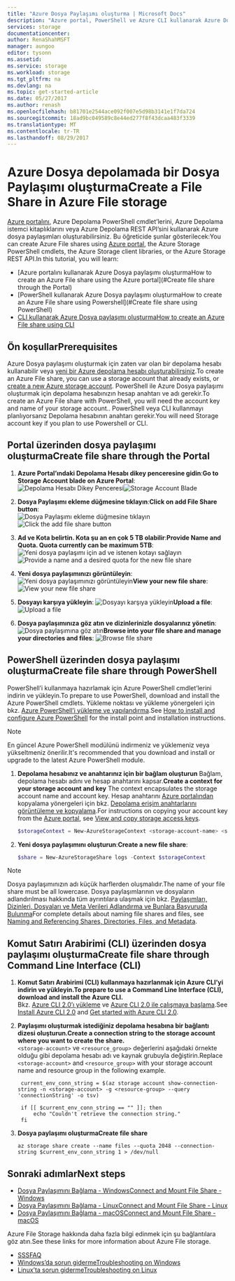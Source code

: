 ```yaml
---
title: "Azure Dosya Paylaşımı oluşturma | Microsoft Docs"
description: "Azure portal, PowerShell ve Azure CLI kullanarak Azure Dosya depolamada bir Azure dosya paylaşımı nasıl oluşturulur?"
services: storage
documentationcenter: 
author: RenaShahMSFT
manager: aungoo
editor: tysonn
ms.assetid: 
ms.service: storage
ms.workload: storage
ms.tgt_pltfrm: na
ms.devlang: na
ms.topic: get-started-article
ms.date: 05/27/2017
ms.author: renash
ms.openlocfilehash: b81701e2544ace092f007e5d98b3141e1f7da724
ms.sourcegitcommit: 18ad9bc049589c8e44ed277f8f43dcaa483f3339
ms.translationtype: MT
ms.contentlocale: tr-TR
ms.lasthandoff: 08/29/2017
---
```

# <a name="create-a-file-share-in-azure-file-storage"></a><span data-ttu-id="a6b9b-103">Azure Dosya depolamada bir Dosya Paylaşımı oluşturma</span><span class="sxs-lookup"><span data-stu-id="a6b9b-103">Create a File Share in Azure File storage</span></span>
<span data-ttu-id="a6b9b-104">[Azure portalını](https://portal.azure.com/), Azure Depolama PowerShell cmdlet’lerini, Azure Depolama istemci kitaplıklarını veya Azure Depolama REST API’sini kullanarak Azure dosya paylaşımları oluşturabilirsiniz. Bu öğreticide şunlar gösterilecek:</span><span class="sxs-lookup"><span data-stu-id="a6b9b-104">You can create Azure File shares using [Azure portal](https://portal.azure.com/), the Azure Storage PowerShell cmdlets, the Azure Storage client libraries, or the Azure Storage REST API.In this tutorial, you will learn:</span></span>
* [<span data-ttu-id="a6b9b-105">Azure portalını kullanarak Azure Dosya paylaşımı oluşturma</span><span class="sxs-lookup"><span data-stu-id="a6b9b-105">How to create an Azure File share using the Azure portal</span></span>](#Create file share through the Portal)
* [<span data-ttu-id="a6b9b-106">PowerShell kullanarak Azure Dosya paylaşımı oluşturma</span><span class="sxs-lookup"><span data-stu-id="a6b9b-106">How to create an Azure File share using Powershell</span></span>](#Create file share using PowerShell)
* [<span data-ttu-id="a6b9b-107">CLI kullanarak Azure Dosya paylaşımı oluşturma</span><span class="sxs-lookup"><span data-stu-id="a6b9b-107">How to create an Azure File share using CLI</span></span>](#create-file-share-using-command-line-interface-cli)

## <a name="prerequisites"></a><span data-ttu-id="a6b9b-108">Ön koşullar</span><span class="sxs-lookup"><span data-stu-id="a6b9b-108">Prerequisites</span></span>
<span data-ttu-id="a6b9b-109">Azure Dosya paylaşımı oluşturmak için zaten var olan bir depolama hesabı kullanabilir veya [yeni bir Azure depolama hesabı oluşturabilirsiniz](../common/storage-create-storage-account.md?toc=%2fazure%2fstorage%2ffiles%2ftoc.json).</span><span class="sxs-lookup"><span data-stu-id="a6b9b-109">To create an Azure File share, you can use a storage account that already exists, or [create a new Azure storage account](../common/storage-create-storage-account.md?toc=%2fazure%2fstorage%2ffiles%2ftoc.json).</span></span> <span data-ttu-id="a6b9b-110">PowerShell ile Azure Dosya paylaşımı oluşturmak için depolama hesabınızın hesap anahtarı ve adı gerekir.</span><span class="sxs-lookup"><span data-stu-id="a6b9b-110">To create an Azure File share with PowerShell, you will need the account key and name of your storage account..</span></span> <span data-ttu-id="a6b9b-111">PowerShell veya CLI kullanmayı planlıyorsanız Depolama hesabının anahtarı gerekir.</span><span class="sxs-lookup"><span data-stu-id="a6b9b-111">You will need Storage account key if you plan to use Powershell or CLI.</span></span>

## <a name="create-file-share-through-the-portal"></a><span data-ttu-id="a6b9b-112">Portal üzerinden dosya paylaşımı oluşturma</span><span class="sxs-lookup"><span data-stu-id="a6b9b-112">Create file share through the Portal</span></span>
1. <span data-ttu-id="a6b9b-113">**Azure Portal’ındaki Depolama Hesabı dikey penceresine gidin**:</span><span class="sxs-lookup"><span data-stu-id="a6b9b-113">**Go to Storage Account blade on Azure Portal**:</span></span>    
    <span data-ttu-id="a6b9b-114">![Depolama Hesabı Dikey Penceresi](./media/storage-how-to-create-file-share/create-file-share-portal1.png)</span><span class="sxs-lookup"><span data-stu-id="a6b9b-114">![Storage Account Blade](./media/storage-how-to-create-file-share/create-file-share-portal1.png)</span></span>

2. <span data-ttu-id="a6b9b-115">**Dosya Paylaşımı ekleme düğmesine tıklayın**:</span><span class="sxs-lookup"><span data-stu-id="a6b9b-115">**Click on add File Share button**:</span></span>    
    <span data-ttu-id="a6b9b-116">![Dosya Paylaşımı ekleme düğmesine tıklayın](./media/storage-how-to-create-file-share/create-file-share-portal2.png)</span><span class="sxs-lookup"><span data-stu-id="a6b9b-116">![Click the add file share button](./media/storage-how-to-create-file-share/create-file-share-portal2.png)</span></span>

3. <span data-ttu-id="a6b9b-117">**Ad ve Kota belirtin. Kota şu an en çok 5 TB olabilir**:</span><span class="sxs-lookup"><span data-stu-id="a6b9b-117">**Provide Name and Quota. Quota currently can be maximum 5TB**:</span></span>    
    <span data-ttu-id="a6b9b-118">![Yeni dosya paylaşımı için ad ve istenen kotayı sağlayın](./media/storage-how-to-create-file-share/create-file-share-portal3.png)</span><span class="sxs-lookup"><span data-stu-id="a6b9b-118">![Provide a name and a desired quota for the new file share](./media/storage-how-to-create-file-share/create-file-share-portal3.png)</span></span>

4. <span data-ttu-id="a6b9b-119">**Yeni dosya paylaşımınızı görüntüleyin**: ![Yeni dosya paylaşımınızı görüntüleyin](./media/storage-how-to-create-file-share/create-file-share-portal4.png)</span><span class="sxs-lookup"><span data-stu-id="a6b9b-119">**View your new file share**:  ![View your new file share](./media/storage-how-to-create-file-share/create-file-share-portal4.png)</span></span>

5. <span data-ttu-id="a6b9b-120">**Dosyayı karşıya yükleyin**: ![Dosyayı karşıya yükleyin](./media/storage-how-to-create-file-share/create-file-share-portal5.png)</span><span class="sxs-lookup"><span data-stu-id="a6b9b-120">**Upload a file**:  ![Upload a file](./media/storage-how-to-create-file-share/create-file-share-portal5.png)</span></span>

6. <span data-ttu-id="a6b9b-121">**Dosya paylaşımınıza göz atın ve dizinlerinizle dosyalarınız yönetin**: ![Dosya paylaşımına göz atın](./media/storage-how-to-create-file-share/create-file-share-portal6.png)</span><span class="sxs-lookup"><span data-stu-id="a6b9b-121">**Browse into your file share and manage your directories and files**:  ![Browse file share](./media/storage-how-to-create-file-share/create-file-share-portal6.png)</span></span>


## <a name="create-file-share-through-powershell"></a><span data-ttu-id="a6b9b-122">PowerShell üzerinden dosya paylaşımı oluşturma</span><span class="sxs-lookup"><span data-stu-id="a6b9b-122">Create file share through PowerShell</span></span>
<span data-ttu-id="a6b9b-123">PowerShell’i kullanmaya hazırlamak için Azure PowerShell cmdlet’lerini indirin ve yükleyin.</span><span class="sxs-lookup"><span data-stu-id="a6b9b-123">To prepare to use PowerShell, download and install the Azure PowerShell cmdlets.</span></span> <span data-ttu-id="a6b9b-124">Yükleme noktası ve yükleme yönergeleri için bkz. [Azure PowerShell’i yükleme ve yapılandırma](https://azure.microsoft.com/documentation/articles/powershell-install-configure/).</span><span class="sxs-lookup"><span data-stu-id="a6b9b-124">See [How to install and configure Azure PowerShell](https://azure.microsoft.com/documentation/articles/powershell-install-configure/) for the install point and installation instructions.</span></span>

> [!Note]  
> <span data-ttu-id="a6b9b-125">En güncel Azure PowerShell modülünü indirmeniz ve yüklemeniz veya yükseltmeniz önerilir.</span><span class="sxs-lookup"><span data-stu-id="a6b9b-125">It's recommended that you download and install or upgrade to the latest Azure PowerShell module.</span></span>

1. <span data-ttu-id="a6b9b-126">**Depolama hesabınız ve anahtarınız için bir bağlam oluşturun** Bağlam, depolama hesabı adını ve hesap anahtarını kapsar.</span><span class="sxs-lookup"><span data-stu-id="a6b9b-126">**Create a context for your storage account and key** The context encapsulates the storage account name and account key.</span></span> <span data-ttu-id="a6b9b-127">Hesap anahtarını [Azure portalından](https://portal.azure.com/) kopyalama yönergeleri için bkz. [Depolama erişim anahtarlarını görüntüleme ve kopyalama](../common/storage-create-storage-account.md?toc=%2fazure%2fstorage%2ffiles%2ftoc.json#view-and-copy-storage-access-keys).</span><span class="sxs-lookup"><span data-stu-id="a6b9b-127">For instructions on copying your account key from the [Azure portal](https://portal.azure.com/), see [View and copy storage access keys](../common/storage-create-storage-account.md?toc=%2fazure%2fstorage%2ffiles%2ftoc.json#view-and-copy-storage-access-keys).</span></span>

    ```powershell
    $storageContext = New-AzureStorageContext <storage-account-name> <storage-account-key>
    ```
    
2. <span data-ttu-id="a6b9b-128">**Yeni dosya paylaşımını oluşturun**:</span><span class="sxs-lookup"><span data-stu-id="a6b9b-128">**Create a new file share**:</span></span>    
    
    ```powershell
    $share = New-AzureStorageShare logs -Context $storageContext
    ```

> [!Note]  
> <span data-ttu-id="a6b9b-129">Dosya paylaşımınızın adı küçük harflerden oluşmalıdır.</span><span class="sxs-lookup"><span data-stu-id="a6b9b-129">The name of your file share must be all lowercase.</span></span> <span data-ttu-id="a6b9b-130">Dosya paylaşımlarının ve dosyaların adlandırılması hakkında tüm ayrıntılara ulaşmak için bkz. [Paylaşımları, Dizinleri, Dosyaları ve Meta Verileri Adlandırma ve Bunlara Başvuruda Bulunma](https://msdn.microsoft.com/library/azure/dn167011.aspx)</span><span class="sxs-lookup"><span data-stu-id="a6b9b-130">For complete details about naming file shares and files, see [Naming and Referencing Shares, Directories, Files, and Metadata](https://msdn.microsoft.com/library/azure/dn167011.aspx).</span></span>

## <a name="create-file-share-through-command-line-interface-cli"></a><span data-ttu-id="a6b9b-131">Komut Satırı Arabirimi (CLI) üzerinden dosya paylaşımı oluşturma</span><span class="sxs-lookup"><span data-stu-id="a6b9b-131">Create file share through Command Line Interface (CLI)</span></span>
1. <span data-ttu-id="a6b9b-132">**Komut Satırı Arabirimi (CLI) kullanmaya hazırlanmak için Azure CLI’yi indirin ve yükleyin.**</span><span class="sxs-lookup"><span data-stu-id="a6b9b-132">**To prepare to use a Command Line Interface (CLI), download and install the Azure CLI.**</span></span>  
    <span data-ttu-id="a6b9b-133">Bkz. [Azure CLI 2.0’ı yükleme](/cli/azure/install-az-cli2.md) ve [Azure CLI 2.0 ile çalışmaya başlama](/cli/azure/get-started-with-azure-cli.md).</span><span class="sxs-lookup"><span data-stu-id="a6b9b-133">See [Install Azure CLI 2.0](/cli/azure/install-az-cli2.md) and [Get started with Azure CLI 2.0](/cli/azure/get-started-with-azure-cli.md).</span></span>

2. <span data-ttu-id="a6b9b-134">**Paylaşımı oluşturmak istediğiniz depolama hesabına bir bağlantı dizesi oluşturun.**</span><span class="sxs-lookup"><span data-stu-id="a6b9b-134">**Create a connection string to the storage account where you want to create the share.**</span></span>  
    <span data-ttu-id="a6b9b-135">```<storage-account>``` ve ```<resource_group>``` değerlerini aşağıdaki örnekte olduğu gibi depolama hesabı adı ve kaynak grubuyla değiştirin.</span><span class="sxs-lookup"><span data-stu-id="a6b9b-135">Replace ```<storage-account>``` and ```<resource_group>``` with your storage account name and resource group in the following example.</span></span>

   ```azurecli
    current_env_conn_string = $(az storage account show-connection-string -n <storage-account> -g <resource-group> --query 'connectionString' -o tsv)

    if [[ $current_env_conn_string == "" ]]; then  
        echo "Couldn't retrieve the connection string."
    fi
    ```

3. <span data-ttu-id="a6b9b-136">**Dosya paylaşımı oluşturma**</span><span class="sxs-lookup"><span data-stu-id="a6b9b-136">**Create file share**</span></span>
    ```azurecli
    az storage share create --name files --quota 2048 --connection-string $current_env_conn_string 1 > /dev/null
    ```

## <a name="next-steps"></a><span data-ttu-id="a6b9b-137">Sonraki adımlar</span><span class="sxs-lookup"><span data-stu-id="a6b9b-137">Next steps</span></span>
* [<span data-ttu-id="a6b9b-138">Dosya Paylaşımını Bağlama - Windows</span><span class="sxs-lookup"><span data-stu-id="a6b9b-138">Connect and Mount File Share - Windows</span></span>](storage-how-to-use-files-windows.md)
* [<span data-ttu-id="a6b9b-139">Dosya Paylaşımını Bağlama - Linux</span><span class="sxs-lookup"><span data-stu-id="a6b9b-139">Connect and Mount File Share - Linux</span></span>](../storage-how-to-use-files-linux.md)
* [<span data-ttu-id="a6b9b-140">Dosya Paylaşımını Bağlama - macOS</span><span class="sxs-lookup"><span data-stu-id="a6b9b-140">Connect and Mount File Share - macOS</span></span>](storage-how-to-use-files-mac.md)

<span data-ttu-id="a6b9b-141">Azure File Storage hakkında daha fazla bilgi edinmek için şu bağlantılara göz atın.</span><span class="sxs-lookup"><span data-stu-id="a6b9b-141">See these links for more information about Azure File storage.</span></span>

* [<span data-ttu-id="a6b9b-142">SSS</span><span class="sxs-lookup"><span data-stu-id="a6b9b-142">FAQ</span></span>](../storage-files-faq.md)
* [<span data-ttu-id="a6b9b-143">Windows’da sorun giderme</span><span class="sxs-lookup"><span data-stu-id="a6b9b-143">Troubleshooting on Windows</span></span>](storage-troubleshoot-windows-file-connection-problems.md)      
* [<span data-ttu-id="a6b9b-144">Linux’ta sorun giderme</span><span class="sxs-lookup"><span data-stu-id="a6b9b-144">Troubleshooting on Linux</span></span>](storage-troubleshoot-linux-file-connection-problems.md)   